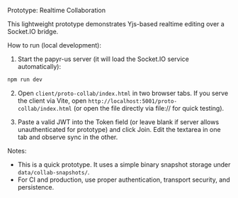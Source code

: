 Prototype: Realtime Collaboration

This lightweight prototype demonstrates Yjs-based realtime editing over a Socket.IO bridge.

How to run (local development):

1. Start the papyr-us server (it will load the Socket.IO service automatically):

```powershell
npm run dev
```

2. Open `client/proto-collab/index.html` in two browser tabs. If you serve the client via Vite, open `http://localhost:5001/proto-collab/index.html` (or open the file directly via file:// for quick testing).

3. Paste a valid JWT into the Token field (or leave blank if server allows unauthenticated for prototype) and click Join. Edit the textarea in one tab and observe sync in the other.

Notes:

- This is a quick prototype. It uses a simple binary snapshot storage under `data/collab-snapshots/`.
- For CI and production, use proper authentication, transport security, and persistence.
